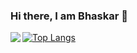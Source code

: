 ### Hi there, I am Bhaskar 👋

<img  align="left" src="https://github-readme-stats.vercel.app/api?username=Bhaskar&show_icons=true&theme=radical" />

[![Top Langs](https://github-readme-stats.vercel.app/api/top-langs/?username=bhaskar345)](https://github.com/anuraghazra/github-readme-stats)

